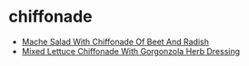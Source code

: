 # chiffonade

 * [Mache Salad With Chiffonade Of Beet And Radish](../../index/m/mache-salad-with-chiffonade-of-beet-and-radish-11091.json)
 * [Mixed Lettuce Chiffonade With Gorgonzola Herb Dressing](../../index/m/mixed-lettuce-chiffonade-with-gorgonzola-herb-dressing-104626.json)
